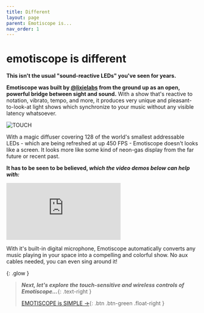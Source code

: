 ```yaml
---
title: Different
layout: page
parent: Emotiscope is...
nav_order: 1
---
```


# emotiscope&nbsp;is **different**

**This isn't the usual "sound-reactive LEDs" you've seen for years.**

**Emotiscope was built by [@lixielabs](https://leds.social/@lixielabs) from the ground up as an open, powerful bridge between sight and sound.** With a show that's reactive to notation, vibrato, tempo, and more, it produces very unique and pleasant-to-look-at light shows which synchronize to your music without any visible latency whatsoever.

![TOUCH](https://github.com/lixie-labs/emotiscope/blob/main/extras/img/emotiscope_spectrum_crop.jpg?raw=true)

With a magic diffuser covering 128 of the world's smallest addressable LEDs - which are being refreshed at up 450 FPS - Emotiscope doesn't looks like a screen. It looks more like some kind of neon-gas display from the far future or recent past.

**It has to be seen to be believed, *which the video demos below can help with:***

<iframe class="youtube-video" src="https://www.youtube.com/embed/RL3yObsQm0s?si=AS5Fr2Ib6MsJxe1z" title="YouTube video player" frameborder="0" allow="accelerometer; autoplay; clipboard-write; encrypted-media; gyroscope; picture-in-picture; web-share" allowfullscreen></iframe>

With it's built-in digital microphone, Emotiscope automatically converts any music playing in your space into a compelling and colorful show. No aux cables needed, you can even sing around it! 

{: .glow }
> ***Next, let's explore the touch-sensitive and wireless controls of Emotiscope...***{: .text-right }
> 
> [EMOTISCOPE is SIMPLE →](https://emotiscope.rocks/is_simple.html){: .btn .btn-green .float-right }

